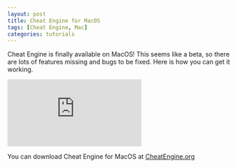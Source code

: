 ```yaml
---
layout: post
title: Cheat Engine for MacOS
tags: [Cheat Engine, Mac]
categories: tutorials
---
```


Cheat Engine is finally available on MacOS! This seems like a beta, so there are lots of features missing and bugs to be fixed. Here is how you can get it working.

<iframe src="https://www.youtube.com/embed/LnrS5XnkNKU" frameborder="0" allow="accelerometer; autoplay; encrypted-media; gyroscope; picture-in-picture" allowfullscreen></iframe>

You can download Cheat Engine for MacOS at <a href="https://www.cheatengine.org/" target="_BLANK">CheatEngine.org</a>
